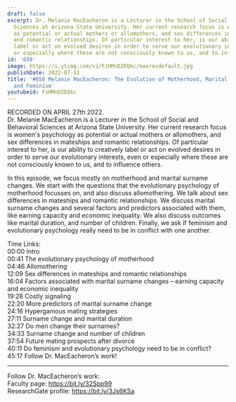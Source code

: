```yaml
---
draft: false
excerpt: Dr. Melanie MacEacheron is a Lecturer in the School of Social and Behavioral
  Sciences at Arizona State University. Her current research focus is women's psychology
  as potential or actual mothers or allomothers, and sex differences in mateships
  and romantic relationships. Of particular interest to her, is our ability to creatively
  label or act on evolved desires in order to serve our evolutionary interests, even
  or especially where these are not consciously known to us, and to influence others.
id: '650'
image: https://i.ytimg.com/vi/FzHMnDZEQkc/maxresdefault.jpg
publishDate: 2022-07-11
title: '#650 Melanie MacEacheron: The Evolution of Motherhood, Marital Surname Change,
  and Feminism'
youtubeid: FzHMnDZEQkc
---
```

RECORDED ON APRIL 27th 2022.  
Dr. Melanie MacEacheron is a Lecturer in the School of Social and Behavioral Sciences at Arizona State University. Her current research focus is women's psychology as potential or actual mothers or allomothers, and sex differences in mateships and romantic relationships. Of particular interest to her, is our ability to creatively label or act on evolved desires in order to serve our evolutionary interests, even or especially where these are not consciously known to us, and to influence others.

In this episode, we focus mostly on motherhood and marital surname changes. We start with the questions that the evolutionary psychology of motherhood focusses on, and also discuss allomothering. We talk about sex differences in mateships and romantic relationships. We discuss marital surname changes and several factors and predictors associated with them, like earning capacity and economic inequality. We also discuss outcomes like marital duration, and number of children. Finally, we ask if feminism and evolutionary psychology really need to be in conflict with one another.

Time Links:  
00:00 Intro  
00:41  The evolutionary psychology of motherhood  
04:46  Allomothering  
12:09  Sex differences in mateships and romantic relationships  
16:04  Factors associated with marital surname changes – earning capacity and economic inequality  
19:28  Costly signaling  
22:20  More predictors of marital surname change  
24:16  Hypergamous mating strategies  
27:11  Surname change and marital duration  
32:27  Do men change their surnames?  
34:33  Surname change and number of children  
37:54  Future mating prospects after divorce  
40:11  Do feminism and evolutionary psychology need to be in conflict?  
45:17  Follow Dr. MacEacheron’s work!

---

Follow Dr. MacEacheron’s work:  
Faculty page: https://bit.ly/32Spp99  
ResearchGate profile: https://bit.ly/3Js6KSa
